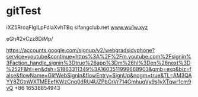 # gitTest

iXZ5RrcqFlglLpFdlaXvhTBq
sifangclub.net
www.wu1w.xyz


eGh#2vCzz8DiMp/

https://accounts.google.com/signup/v2/webgradsidvphone?service=youtube&continue=https%3A%2F%2Fm.youtube.com%2Fsignin%3Faction_handle_signin%3Dtrue%26app%3Dm%26hl%3Den%26next%3D%252F&hl=en&dsh=S1863311349%3A1603511999668903&gmb=exp&biz=false&flowName=GlifWebSignIn&flowEntry=SignUp&nogm=true&TL=AM3QAYY8ZGtnWXTMEEefKWzCnq0dRU4UZPbCrVr714GmhugVy9s1yXTqwr1cm9vQ
+86 16538854943
 
